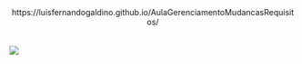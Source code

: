 <center>https://luisfernandogaldino.github.io/AulaGerenciamentoMudancasRequisitos/</center> <br>  <br> 
  <img src="https://github.com/user-attachments/assets/d28e737d-4a84-474e-bea4-235da88a6d1a" />

